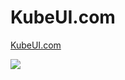 # KubeUI.com

[KubeUI.com](https://KubeUI.com)

![](https://github.com/IvanJosipovic/KubeUI/workflows/CI/CD/badge.svg)